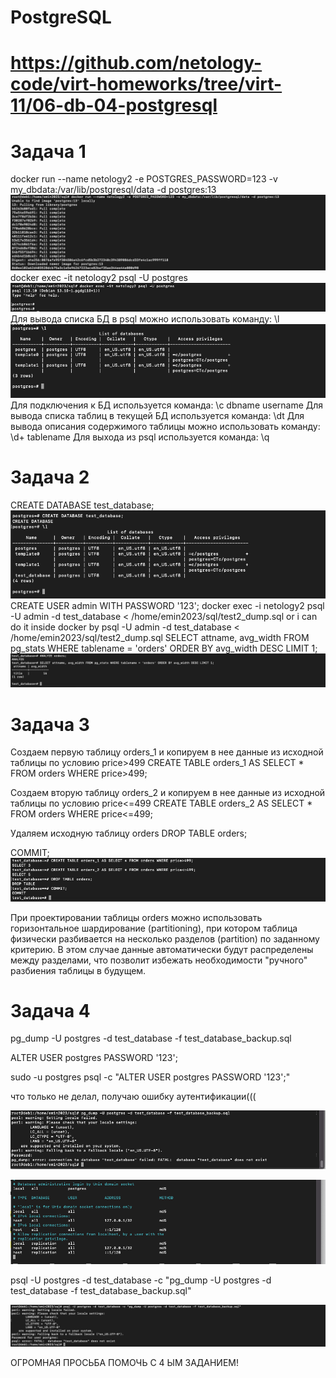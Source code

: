 # PostgreSQL

# https://github.com/netology-code/virt-homeworks/tree/virt-11/06-db-04-postgresql


# Задача 1

docker run --name netology2 -e POSTGRES_PASSWORD=123 -v my_dbdata:/var/lib/postgresql/data -d postgres:13
![alt text](https://github.com/EminChm/netology-homeworks-2023/blob/main/%D0%A1%D0%BD%D0%B8%D0%BC%D0%BE%D0%BA%20%D1%8D%D0%BA%D1%80%D0%B0%D0%BD%D0%B0%202023-02-26%20%D0%B2%2018.16.01.png)
docker exec -it netology2 psql -U postgres
![alt text](https://github.com/EminChm/netology-homeworks-2023/blob/main/%D0%A1%D0%BD%D0%B8%D0%BC%D0%BE%D0%BA%20%D1%8D%D0%BA%D1%80%D0%B0%D0%BD%D0%B0%202023-02-26%20%D0%B2%2018.16.16.png)
Для вывода списка БД в psql можно использовать команду: \l
![alt text](https://github.com/EminChm/netology-homeworks-2023/blob/main/%D0%A1%D0%BD%D0%B8%D0%BC%D0%BE%D0%BA%20%D1%8D%D0%BA%D1%80%D0%B0%D0%BD%D0%B0%202023-02-26%20%D0%B2%2018.18.12.png)
Для подключения к БД используется команда: \c dbname username
Для вывода списка таблиц в текущей БД используется команда: \dt
Для вывода описания содержимого таблицы можно использовать команду: \d+ tablename
Для выхода из psql используется команда: \q

# Задача 2

CREATE DATABASE test_database;
![alt text](https://github.com/EminChm/netology-homeworks-2023/blob/main/%D0%A1%D0%BD%D0%B8%D0%BC%D0%BE%D0%BA%20%D1%8D%D0%BA%D1%80%D0%B0%D0%BD%D0%B0%202023-02-26%20%D0%B2%2018.47.48.png)
CREATE USER admin WITH PASSWORD '123';
docker exec -i netology2 psql -U admin -d test_database < /home/emin2023/sql/test2_dump.sql 
or i can do it inside docker by 
psql -U admin -d test_database < /home/emin2023/sql/test2_dump.sql
SELECT attname, avg_width FROM pg_stats WHERE tablename = 'orders' ORDER BY avg_width DESC LIMIT 1;
![alt text](https://github.com/EminChm/netology-homeworks-2023/blob/main/%D0%A1%D0%BD%D0%B8%D0%BC%D0%BE%D0%BA%20%D1%8D%D0%BA%D1%80%D0%B0%D0%BD%D0%B0%202023-02-26%20%D0%B2%2019.36.28.png)

# Задача 3

Создаем первую таблицу orders_1 и копируем в нее данные из исходной таблицы по условию price>499
CREATE TABLE orders_1 AS SELECT * FROM orders WHERE price>499;

Создаем вторую таблицу orders_2 и копируем в нее данные из исходной таблицы по условию price<=499
CREATE TABLE orders_2 AS SELECT * FROM orders WHERE price<=499;

Удаляем исходную таблицу orders
DROP TABLE orders;

COMMIT;
![alt text](https://github.com/EminChm/netology-homeworks-2023/blob/main/%D0%A1%D0%BD%D0%B8%D0%BC%D0%BE%D0%BA%20%D1%8D%D0%BA%D1%80%D0%B0%D0%BD%D0%B0%202023-02-26%20%D0%B2%2019.44.37.png)

При проектировании таблицы orders можно использовать горизонтальное шардирование (partitioning), при котором таблица физически разбивается на несколько разделов (partition) по заданному критерию. В этом случае данные автоматически будут распределены между разделами, что позволит избежать необходимости "ручного" разбиения таблицы в будущем.

# Задача 4

pg_dump -U postgres -d test_database -f test_database_backup.sql

ALTER USER postgres PASSWORD '123';

sudo -u postgres psql -c "ALTER USER postgres PASSWORD '123';"

что только не делал, получаю ошибку аутентификации(((

![alt text](https://github.com/EminChm/netology-homeworks-2023/blob/main/%D0%A1%D0%BD%D0%B8%D0%BC%D0%BE%D0%BA%20%D1%8D%D0%BA%D1%80%D0%B0%D0%BD%D0%B0%202023-02-26%20%D0%B2%2020.27.46.png)

![alt text](https://github.com/EminChm/netology-homeworks-2023/blob/main/%D0%A1%D0%BD%D0%B8%D0%BC%D0%BE%D0%BA%20%D1%8D%D0%BA%D1%80%D0%B0%D0%BD%D0%B0%202023-02-26%20%D0%B2%2020.27.59.png)

psql -U postgres -d test_database -c "pg_dump -U postgres -d test_database -f test_database_backup.sql"

![alt text](https://github.com/EminChm/netology-homeworks-2023/blob/main/%D0%A1%D0%BD%D0%B8%D0%BC%D0%BE%D0%BA%20%D1%8D%D0%BA%D1%80%D0%B0%D0%BD%D0%B0%202023-02-26%20%D0%B2%2020.32.52.png)

ОГРОМНАЯ ПРОСЬБА ПОМОЧЬ С 4 ЫМ ЗАДАНИЕМ!
